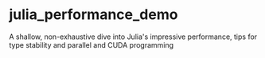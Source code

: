 # julia_performance_demo
A shallow, non-exhaustive dive into Julia's impressive performance, tips for type stability and parallel and CUDA programming
